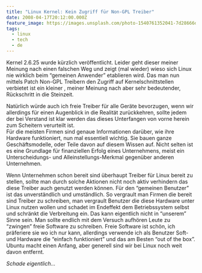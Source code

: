 ```yaml
---
title: "Linux Kernel: Kein Zugriff für Non-GPL Treiber"
date: 2008-04-17T20:12:00.000Z
feature_image: https://images.unsplash.com/photo-1540761352041-7d28666d4e37?ixlib=rb-0.3.5&q=80&fm=jpg&crop=entropy&cs=tinysrgb&w=1080&fit=max&ixid=eyJhcHBfaWQiOjExNzczfQ&s=9ba969312e42ff647351076948c84b01
tags:
  - linux
  - tech
  - de
---
```


Kernel 2.6.25 wurde kürzlich veröffentlicht. Leider geht dieser meiner Meinung nach einen falschen Weg und zeigt (mal wieder) wieso sich Linux nie wirklich beim “gemeinen Anwender” etablieren wird. Das man nun mittels Patch Non-GPL Treibern den Zugriff auf Kernelschnittstellen verbietet ist ein kleiner , meiner Meinung nach aber sehr bedeutender, Rückschritt in die Steinzeit.

Natürlich würde auch ich freie Treiber für alle Geräte bevorzugen, wenn wir allerdings für einen Augenblick in die Realität zurückkehren, sollte jedem der bei Verstand ist klar werden das dieses Unterfangen von vorne herein zum Scheitern verurteilt ist.  
Für die meisten Firmen sind genaue Informationen darüber, wie ihre Hardware funktioniert, nun mal essentiell wichtig. Sie bauen ganze Geschäftsmodelle, oder Teile davon auf diesem Wissen auf. Nicht selten ist es eine Grundlage für finanziellen Erfolg eines Unternehmens, meist ein Unterscheidungs- und Alleinstellungs-Merkmal gegenüber anderen Unternehmen.

Wenn Unternehmen schon bereit sind überhaupt Treiber für Linux bereit zu stellen, sollte man durch solche Aktionen nicht noch aktiv verhindern das diese Treiber auch genutzt werden können. Für den “gemeinen Benutzer” ist das unverständlich und umständlich. So vergrault man Firmen die bereit sind Treiber zu schreiben, man vergrault Benutzer die diese Hardware unter Linux nutzen wollen und schadet im Endeffekt dem Betriebssystem selbst und schränkt die Verbreitung ein. Das kann eigentlich nicht in “unserem” Sinne sein. Man sollte endlich mit dem Versuch aufhören Leute zu “zwingen” freie Software zu schreiben. Freie Software ist schön, ich präferiere sie wo ich nur kann, allerdings verwende ich als Benutzer Soft- und Hardware die “einfach funktioniert” und das am Besten “out of the box”. Ubuntu macht einen Anfang, aber generell sind wir bei Linux noch weit davon entfernt.

 _Schade eigentlich…_
